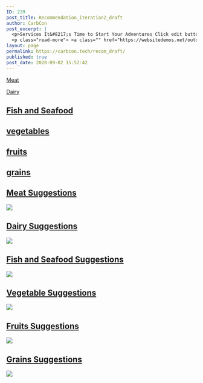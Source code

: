 ```yaml
---
ID: 239
post_title: Recommendation_iteration2_draft
author: CarbCon
post_excerpt: |
  <p>Services It&#8217;s Time to Start Your Adventures Click edit button to change this text. Lorem ipsum dolor sit amet, consectetur adipiscing elit. Ut elit tellus, luctus ullamcorpe pulvinar. Backpacking Trips Fuerat aestu carentem habentia spectent tonitrua mutastis locavit liberioris inistra possedit. Family Hiking Trips Fuerat aestu carentem habentia spectent tonitrua mutastis locavit liberioris inistra possedit. &hellip;</p>
  <p class="read-more"> <a class="" href="https://websitedemos.net/outdoor-adventure-02/services/"> <span class="screen-reader-text">Services</span> Read More &raquo;</a></p>
layout: page
permalink: https://carbcon.tech/recom_draft/
published: true
post_date: 2020-09-02 15:52:42
---
```

<a href="#meat">Meat</a>

<a href="#dairy">Dairy</a>
<h2><a href="#fish">Fish and Seafood</a></h2>
<h2><a href="#veg">vegetables</a></h2>
<h2><a href="#fruit">fruits</a></h2>
<h2><a href="#grain">grains</a></h2>
<h2><a href="http://anchor-link-infod">Meat Suggestions</a></h2>
<noscript><a href="#"><img alt=" " src="https://public.tableau.com/static/images/4Y/4YKF5FJ4K/1_rss.png" style="border: none"></a></noscript><object class="tableauViz" style="display:none;"><param name="host_url" value="https%3A%2F%2Fpublic.tableau.com%2F"><param name="embed_code_version" value="3"><param name="path" value="shared/4YKF5FJ4K"><param name="toolbar" value="yes"><param name="static_image" value="https://public.tableau.com/static/images/4Y/4YKF5FJ4K/1.png"><param name="animate_transition" value="yes"><param name="display_static_image" value="yes"><param name="display_spinner" value="yes"><param name="display_overlay" value="yes"><param name="display_count" value="yes"><param name="language" value="en"></object>
<h2><a href="http://anchor-link-infod">Dairy Suggestions</a></h2>
<noscript><a href="#"><img alt=" " src="https://public.tableau.com/static/images/SW/SWTKRYJG3/1_rss.png" style="border: none"></a></noscript><object class="tableauViz" style="display:none;"><param name="host_url" value="https%3A%2F%2Fpublic.tableau.com%2F"><param name="embed_code_version" value="3"><param name="path" value="shared/SWTKRYJG3"><param name="toolbar" value="yes"><param name="static_image" value="https://public.tableau.com/static/images/SW/SWTKRYJG3/1.png"><param name="animate_transition" value="yes"><param name="display_static_image" value="yes"><param name="display_spinner" value="yes"><param name="display_overlay" value="yes"><param name="display_count" value="yes"><param name="language" value="en"></object>
<h2><a href="http://anchor-link-infod">Fish and Seafood Suggestions</a></h2>
<noscript><a href="#"><img alt=" " src="https://public.tableau.com/static/images/me/meat_15997319113820/Seafood/1_rss.png" style="border: none"></a></noscript><object class="tableauViz" style="display:none;"><param name="host_url" value="https%3A%2F%2Fpublic.tableau.com%2F"><param name="embed_code_version" value="3"><param name="site_root" value=""><param name="name" value="meat_15997319113820/Seafood"><param name="tabs" value="no"><param name="toolbar" value="yes"><param name="static_image" value="https://public.tableau.com/static/images/me/meat_15997319113820/Seafood/1.png"><param name="animate_transition" value="yes"><param name="display_static_image" value="yes"><param name="display_spinner" value="yes"><param name="display_overlay" value="yes"><param name="display_count" value="yes"><param name="language" value="en"></object>
<h2><a href="http://anchor-link-infod">Vegetable Suggestions</a></h2>
<noscript><a href="#"><img alt=" " src="https://public.tableau.com/static/images/me/meat_15997319113820/Vegetables/1_rss.png" style="border: none"></a></noscript><object class="tableauViz" style="display:none;"><param name="host_url" value="https%3A%2F%2Fpublic.tableau.com%2F"><param name="embed_code_version" value="3"><param name="site_root" value=""><param name="name" value="meat_15997319113820/Vegetables"><param name="tabs" value="no"><param name="toolbar" value="yes"><param name="static_image" value="https://public.tableau.com/static/images/me/meat_15997319113820/Vegetables/1.png"><param name="animate_transition" value="yes"><param name="display_static_image" value="yes"><param name="display_spinner" value="yes"><param name="display_overlay" value="yes"><param name="display_count" value="yes"><param name="language" value="en"></object>
<h2><a href="http://anchor-link-infod">Fruits Suggestions</a></h2>
<noscript><a href="#"><img alt=" " src="https://public.tableau.com/static/images/me/meat_15997319113820/Fruits/1_rss.png" style="border: none"></a></noscript><object class="tableauViz" style="display:none;"><param name="host_url" value="https%3A%2F%2Fpublic.tableau.com%2F"><param name="embed_code_version" value="3"><param name="site_root" value=""><param name="name" value="meat_15997319113820/Fruits"><param name="tabs" value="no"><param name="toolbar" value="yes"><param name="static_image" value="https://public.tableau.com/static/images/me/meat_15997319113820/Fruits/1.png"><param name="animate_transition" value="yes"><param name="display_static_image" value="yes"><param name="display_spinner" value="yes"><param name="display_overlay" value="yes"><param name="display_count" value="yes"><param name="language" value="en"></object>
<h2><a href="http://anchor-link-infod">Grains Suggestions</a></h2>
<noscript><a href="#"><img alt=" " src="https://public.tableau.com/static/images/me/meat_15997319113820/Grains/1_rss.png" style="border: none"></a></noscript><object class="tableauViz" style="display:none;"><param name="host_url" value="https%3A%2F%2Fpublic.tableau.com%2F"><param name="embed_code_version" value="3"><param name="site_root" value=""><param name="name" value="meat_15997319113820/Grains"><param name="tabs" value="no"><param name="toolbar" value="yes"><param name="static_image" value="https://public.tableau.com/static/images/me/meat_15997319113820/Grains/1.png"><param name="animate_transition" value="yes"><param name="display_static_image" value="yes"><param name="display_spinner" value="yes"><param name="display_overlay" value="yes"><param name="display_count" value="yes"><param name="language" value="en"><param name="filter" value="publish=yes"></object>